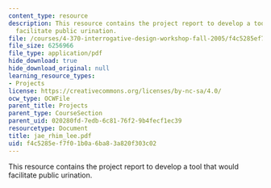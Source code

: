 ```yaml
---
content_type: resource
description: This resource contains the project report to develop a tool that would
  facilitate public urination.
file: /courses/4-370-interrogative-design-workshop-fall-2005/f4c5285ef7f01b0a6ba83a820f303c02_jae_rhim_lee.pdf
file_size: 6256966
file_type: application/pdf
hide_download: true
hide_download_original: null
learning_resource_types:
- Projects
license: https://creativecommons.org/licenses/by-nc-sa/4.0/
ocw_type: OCWFile
parent_title: Projects
parent_type: CourseSection
parent_uid: 020280fd-7edb-6c81-76f2-9b4fecf1ec39
resourcetype: Document
title: jae_rhim_lee.pdf
uid: f4c5285e-f7f0-1b0a-6ba8-3a820f303c02
---
```

This resource contains the project report to develop a tool that would facilitate public urination.